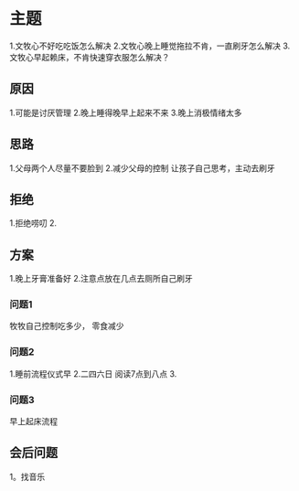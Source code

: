# 主题

1.文牧心不好吃吃饭怎么解决
2.文牧心晚上睡觉拖拉不肯，一直刷牙怎么解决
3.文牧心早起赖床，不肯快速穿衣服怎么解决？

## 原因
1.可能是讨厌管理
2.晚上睡得晚早上起来不来
3.晚上消极情绪太多
## 思路
1.父母两个人尽量不要脸到
2.减少父母的控制
让孩子自己思考，主动去刷牙

## 拒绝
1.拒绝唠叨
2.

## 方案
1.晚上牙膏准备好
2.注意点放在几点去厕所自己刷牙

### 问题1
牧牧自己控制吃多少，
零食减少
### 问题2
1.睡前流程仪式早
2.二四六日 阅读7点到八点
3.

### 问题3
早上起床流程

## 会后问题
1。找音乐